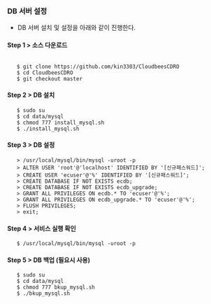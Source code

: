 
### DB 서버 설정

- DB 서버 설치 및 설정을 아래와 같이 진행한다.

#### Step 1 > 소스 다운로드

```console

   $ git clone https://github.com/kin3303/CloudbeesCDRO
   $ cd CloudbeesCDRO
   $ git checkout master
```


#### Step 2 > DB 설치

```console
   $ sudo su
   $ cd data/mysql
   $ chmod 777 install_mysql.sh
   $ ./install_mysql.sh
```

#### Step 3 > DB 설정

```console
   > /usr/local/mysql/bin/mysql -uroot -p 
   > ALTER USER 'root'@'localhost' IDENTIFIED BY '[신규패스워드]';
   > CREATE USER 'ecuser'@'%' IDENTIFIED BY '[신규패스워드]';
   > CREATE DATABASE IF NOT EXISTS ecdb;
   > CREATE DATABASE IF NOT EXISTS ecdb_upgrade;
   > GRANT ALL PRIVILEGES ON ecdb.* TO 'ecuser'@'%';
   > GRANT ALL PRIVILEGES ON ecdb_upgrade.* TO 'ecuser'@'%';
   > FLUSH PRIVILEGES;
   > exit;
```

#### Step 4 > 서비스 실행 확인

```console
   $ /usr/local/mysql/bin/mysql -uroot -p
```

#### Step 5 > DB 백업 (필요시 사용)

```console
   $ sudo su
   $ cd data/mysql
   $ chmod 777 bkup_mysql.sh
   $ ./bkup_mysql.sh
```

